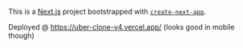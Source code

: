 This is a [Next.js](https://nextjs.org/) project bootstrapped with [`create-next-app`](https://github.com/vercel/next.js/tree/canary/packages/create-next-app).

Deployed @ https://uber-clone-v4.vercel.app/ (looks good in mobile though) 

